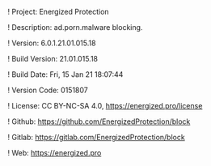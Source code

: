 ! Project: Energized Protection

! Description: ad.porn.malware blocking.

! Version: 6.0.1.21.01.015.18

! Build Version: 21.01.015.18

! Build Date: Fri, 15 Jan 21 18:07:44

! Version Code: 0151807

! License: CC BY-NC-SA 4.0, https://energized.pro/license

! Github: https://github.com/EnergizedProtection/block

! Gitlab: https://gitlab.com/EnergizedProtection/block


! Web: https://energized.pro
